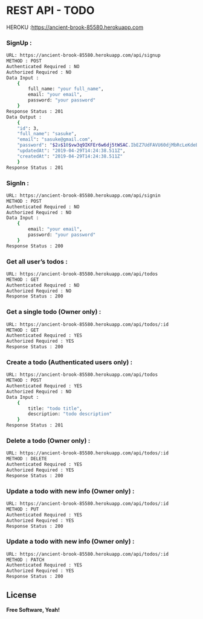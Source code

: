 # REST API - TODO

HEROKU :https://ancient-brook-85580.herokuapp.com
### SignUp :
```sh
URL: https://ancient-brook-85580.herokuapp.com/api/signup
METHOD : POST
Authenticated Required : NO
Authorized Required : NO
Data Input :
    {
        full_name: "your full_name",
        email: "your email",
        password: "your password"
    }
Response Status : 201
Data Output :
    {
    "id": 3,
    "full_name": "sasuke",
    "email": "sasuke@gmail.com",
    "password": "$2a$10$vw3q9IKFEr6w6dj5tWSAC.IbEZ7UdFAVU60djMbRcLeKdeBtIdo9W",
    "updatedAt": "2019-04-29T14:24:38.511Z",
    "createdAt": "2019-04-29T14:24:38.511Z"
    }
Response Status : 201
```


### SignIn :

```sh
URL: https://ancient-brook-85580.herokuapp.com/api/signin
METHOD : POST
Authenticated Required : NO
Authorized Required : NO
Data Input :
    {
        email: "your email",
        password: "your password"
    }
Response Status : 200
```

### Get all user’s todos :

```sh
URL: https://ancient-brook-85580.herokuapp.com/api/todos
METHOD : GET
Authenticated Required : NO
Authorized Required : NO
Response Status : 200
```

### Get a single todo (Owner only) :

```sh
URL: https://ancient-brook-85580.herokuapp.com/api/todos/:id
METHOD : GET
Authenticated Required : YES
Authorized Required : YES
Response Status : 200
```

### Create a todo (Authenticated users only) :

```sh
URL: https://ancient-brook-85580.herokuapp.com/api/todos
METHOD : POST
Authenticated Required : YES
Authorized Required : NO
Data Input :
    {
        title: "todo title",
        description: "todo description"
    }
Response Status : 201
```

### Delete a todo (Owner only) :

```sh
URL: https://ancient-brook-85580.herokuapp.com/api/todos/:id
METHOD : DELETE
Authenticated Required : YES
Authorized Required : YES
Response Status : 200
```
### Update a todo with new info (Owner only) :

```sh
URL: https://ancient-brook-85580.herokuapp.com/api/todos/:id
METHOD : PUT
Authenticated Required : YES
Authorized Required : YES
Response Status : 200
```
### Update a todo with new info (Owner only) :

```sh
URL: https://ancient-brook-85580.herokuapp.com/api/todos/:id
METHOD : PATCH
Authenticated Required : YES
Authorized Required : YES
Response Status : 200
```

License
----

**Free Software, Yeah!**